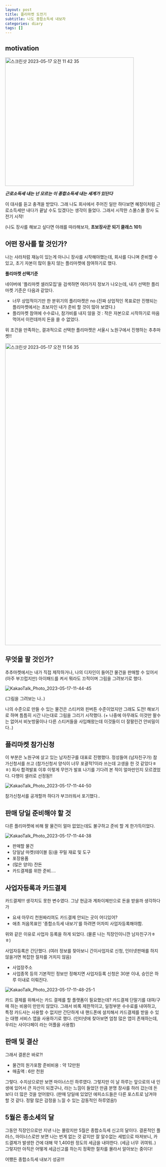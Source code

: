 ```yaml
---
layout: post
title: 플리마켓 도전기
subtitle: 나도 종합소득세 내보자
categories: diary
tags: []
---
```


## motivation

<img width="416" alt="스크린샷 2023-05-17 오전 11 42 35" src="https://github.com/jeeyeon0523/jeeyeon0523.github.io/assets/47856202/a4bd7d74-cca1-4146-91ea-0f8079d32b44">

**_근로소득세 내는 넌 모르는 이 종합소득세 내는 세계가 있단다_**

이 대사를 듣고 충격을 받았다. 그래 나도 회사에서 주어진 일만 하다보면 혜정이처럼 근로소득세만 내다가 끝날 수도 있겠다는 생각이 들었다.
그래서 시작한 스몰스몰 장사 도전기 시작!

(나도 장사를 해보고 싶다면 아래를 따라해보자, **초보장사꾼 되기 클래스 101**)

## 어떤 장사를 할 것인가?
나는 사라처럼 재능이 있는게 아니니 장사를 시작해야했는데, 회사를 다니며 준비할 수 있고, 초기 자본이 많이 들지 않는 플리마켓에 참여하기로 했다.

**플리마켓 선택기준** 

네이버에 '플리마켓 셀러모집'을 검색하면 여러가지 정보가 나오는데, 내가 선택한 플리마켓 기준은 다음과 같았다.
* 너무 상업적이기만 한 분위기의 플리마켓은 no (진짜 상업적인 목표로만 진행되는 플리마켓에서는 초보자인 내가 준비 할 것이 많아 보였다.)
* 플리마켓 참여에 수수료나, 참가비를 내지 않을 것 : 작은 자본으로 시작하기로 마음 먹어서 이런데까지 돈을 쓸 수 없었다.

위 조건을 만족하는, 결과적으로 선택한 플리마켓은
서울시 노원구에서 진행하는 추추마켓!!

<img width="977" alt="스크린샷 2023-05-17 오전 11 56 35" src="https://github.com/jeeyeon0523/jeeyeon0523.github.io/assets/47856202/b368dc0d-d1dc-42cc-8e1e-98656f2b1fed">

## 무엇을 팔 것인가?
추추마켓에서는 내가 직접 제작하거나, 나의 디자인이 들어간 물건을 판매할 수 있어서
(아주 부끄럽지만) 아이패드를 켜서 뭐라도 끄적이며 그림을 그려보기로 했다.

![KakaoTalk_Photo_2023-05-17-11-44-45](https://github.com/jeeyeon0523/jeeyeon0523.github.io/assets/47856202/a552c310-fe69-490c-99e2-fe05354a8287)

(그림을 그려보는 나..)

나의 수준으로 만들 수 있는 물건은
스티커와 핀버튼 수준이었지만 그래도 도전! 해보기로 하며 틈틈히 시간 나는대로 그림을 그리기 시작했다.
(+ 나중에 아무래도 이것만 팔수는 없어서 비눗방울이나 다른 스티커들을 사입해왔는데 이것들이 더 잘팔린건 안비밀이다..)

## 플리마켓 참가신청
이 부분은 노원구에 살고 있는 남자친구를 대표로 진행했다. 정성들여 (남자친구가) 참가신청서를 쓰고 (참가신청서 양식이 너무 포괄적?이라 쓰는데 고생을 한 것 같았다ㅎㅎ)
회사 합격발표 이후 이렇게 무언가 발표 나기를 기다려 본 적이 얼마만인지 모르겠었다. 다행이 셀러로 선정됨!!

![KakaoTalk_Photo_2023-05-17-11-44-50](https://github.com/jeeyeon0523/jeeyeon0523.github.io/assets/47856202/9c401d02-e11d-4cf2-a9f3-189c361b64ed)

참가신청서를 공개할까 하다가 부끄러워서 포기했다..


## 판매 당일 준비해야 할 것
다른 플리마켓에 비해 팔 물건이 얼마 없었는데도 불구하고 준비 할 게 한가득이었다.

![KakaoTalk_Photo_2023-05-17-11-44-38](https://github.com/jeeyeon0523/jeeyeon0523.github.io/assets/47856202/77ecf96d-6f93-4cb5-b474-627a6e5fd0da)

* 판매할 물건
* 당일날 마켓(테이블 등)을 꾸밀 재료 및 도구
* 포장용품
* (많은 양의) 잔돈
* 카드결제를 위한 준비....


## 사업자등록과 카드결제
카드결제!!! 생각치도 못한 변수였다. 그냥 현금과 계좌이체만으로 돈을 받을까 생각하다가

* 요새 아무리 천원짜리여도 카드결제 안되는 곳이 어디있어?
* 애초 처음목표인 '종합소득세 내보기'를 하려면 어차피 사업자등록해야함.

위와 같은 이유로 사업자 등록을 하게 되었다. (물론 나는 직장인이니깐 남자친구가ㅎㅎ)

사업자등록은 간단했다. (여러 정보를 찾아보니 간이사업자로 신청, 인터넷판매를 하지 않을거면 복잡한 절차를 거치지 않음)
* 사업장주소
* 사업종목
등의 기본적인 정보만 정해지면 사업자등록 신청은 30분 이내, 승인은 하루 이내로 이뤄진다.

![KakaoTalk_Photo_2023-05-17-11-48-25-1](https://github.com/jeeyeon0523/jeeyeon0523.github.io/assets/47856202/499f0236-dd87-452e-997b-35cf0826523e)

카드 결제를 위해서는 카드 결제를 할 플랫폼이 필요했는데? 카드결제 단말기를 대여/구매 하는 비용이 만만치 않았다. 그래서 비록 제한적이고, 일정부분 수수료를 내여하고, 특정 카드사는 사용할 수 없지만 간단하게 내 핸드폰에 설치해서 카드결제를 받을 수 있는 대행 서비스 앱을 사용하기로 했다. (인터넷에 찾아보면 엄청 많은 앱이 존재하는데, 우리는 사이다페이 라는 어플을 사용함)


## 판매 및 결산
그래서 결론은 바로?!

- 물건의 원가포함 준비비용 : 약 12만원
- 매출액 : 6만 천원

그렇다. 수치상으로만 보면 마이너스인 하루였다. 그렇지만 
이 날 하루는 앞으로의 내 인생에 있어서 큰 자산이 되겠구나, 라는 느낌이 들었던 만큼 분명 장사를 하러 갔는데 돈 보다 더 많은 것을 얻어왔다.
(판매 당일에 있었던 에피소드들은 다른 포스트로 남겨야 할 것 같다. 정말 많은 감정을 느낄 수 있는 감동적인 하루였음!)


## 5월은 종소세의 달

그동안 직장인으로만 지낸 나는 몰랐지만 5월은 종합소득세 신고의 달이다.
결론적인 플러스, 마이너스로만 보면 나는 번게 없는 것 같지만 잘 알수없는 세법으로 따져보니, 카드결제가 발생한 건에 대해 약 1,400원 정도의 세금을 내야한다. (세금 너무 귀여워..) 그렇지만 아직은 어떻게 세금신고를 하는지 정확한 절차를 몰라서 알아보는 중이다!

어쨌든 종합소득세 내보기 성공!!!



